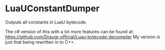 # LuaUConstantDumper
Outputs all constants in LuaU bytecode.

The c# version of this with a lot more features can be found at: https://github.com/Draugr-official/Luau-bytecode-decompiler
My version is just that being rewritten in to C++.
